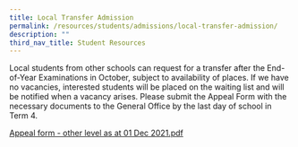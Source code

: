 ```yaml
---
title: Local Transfer Admission
permalink: /resources/students/admissions/local-transfer-admission/
description: ""
third_nav_title: Student Resources
---
```

Local students from other schools can request for a transfer after the End-of-Year Examinations in October, subject to availability of places. If we have no vacancies, interested students will be placed on the waiting list and will be notified when a vacancy arises. Please submit the Appeal Form with the necessary documents to the General Office by the last day of school in Term 4.

  
[Appeal form - other level as at 01 Dec 2021.pdf](/files/Local%20Transfer%20Admission/Appeal%20form%20-%20other%20level%20as%20at%2001%20Dec%202021.pdf)